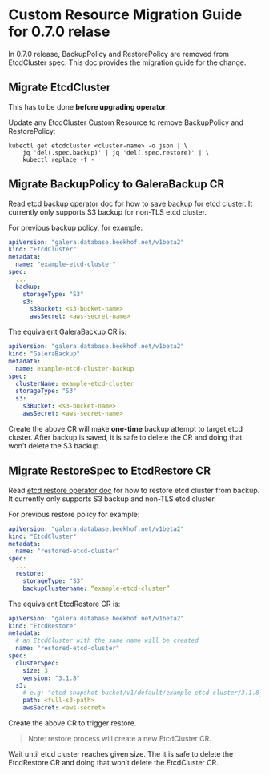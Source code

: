 # Custom Resource Migration Guide for 0.7.0 relase

In 0.7.0 release, BackupPolicy and RestorePolicy are removed from EtcdCluster spec.
This doc provides the migration guide for the change.

## Migrate EtcdCluster

This has to be done **before upgrading operator**.

Update any EtcdCluster Custom Resource to remove BackupPolicy and RestorePolicy:

```
kubectl get etcdcluster <cluster-name> -o json | \
	jq 'del(.spec.backup)' | jq 'del(.spec.restore)' | \
	kubectl replace -f -
```

## Migrate BackupPolicy to GaleraBackup CR

Read [etcd backup operator doc](../walkthrough/backup-operator.md) for how to save backup for etcd cluster.
It currently only supports S3 backup for non-TLS etcd cluster.

For previous backup policy, for example:

```yaml
apiVersion: "galera.database.beekhof.net/v1beta2"
kind: "EtcdCluster"
metadata:
  name: "example-etcd-cluster"
spec:
  ...
  backup:
    storageType: "S3"
    s3:
      s3Bucket: <s3-bucket-name>
      awsSecret: <aws-secret-name>
```

The equivalent GaleraBackup CR is:

```yaml
apiVersion: "galera.database.beekhof.net/v1beta2"
kind: "GaleraBackup"
metadata:
  name: example-etcd-cluster-backup
spec:
  clusterName: example-etcd-cluster
  storageType: "S3"
  s3:
    s3Bucket: <s3-bucket-name>
    awsSecret: <aws-secret-name>
```

Create the above CR will make **one-time** backup attempt to target etcd cluster.
After backup is saved, it is safe to delete the CR and doing that won’t delete the S3 backup.


## Migrate RestoreSpec to EtcdRestore CR

Read [etcd restore operator doc](../walkthrough/restore-operator.md) for how to restore etcd cluster from backup.
It currently only supports S3 backup and non-TLS etcd cluster.

For previous restore policy for example:
```yaml
apiVersion: "galera.database.beekhof.net/v1beta2"
kind: "EtcdCluster"
metadata:
  name: "restored-etcd-cluster"
spec:
  ...
  restore:
    storageType: "S3"
    backupClustername: “example-etcd-cluster”
```

The equivalent EtcdRestore CR is:

```yaml
apiVersion: "galera.database.beekhof.net/v1beta2"
kind: "EtcdRestore"
metadata:
  # an EtcdCluster with the same name will be created
  name: "restored-etcd-cluster"
spec:
  clusterSpec:
    size: 3
    version: "3.1.8"
  s3:
    # e.g: "etcd-snapshot-bucket/v1/default/example-etcd-cluster/3.1.8_0000000000000001_etcd.backup"
    path: <full-s3-path>
    awsSecret: <aws-secret>
```

Create the above CR to trigger restore.

> Note: restore process will create a new EtcdCluster CR.

Wait until etcd cluster reaches given size.
The it is safe to delete the EtcdRestore CR and doing that won’t delete the EtcdCluster CR.
